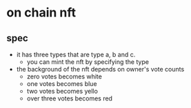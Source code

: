 # on chain nft

## spec
- it has three types that are type a, b and c.
  - you can mint the nft by specifying the type
- the background of the nft depends on owner's vote counts
  - zero votes becomes white
  - one votes becomes blue
  - two votes becomes yello
  - over three votes becomes red